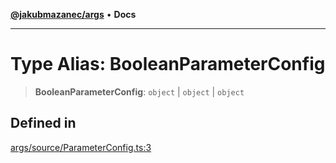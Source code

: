 [**@jakubmazanec/args**](../README.md) • **Docs**

---

# Type Alias: BooleanParameterConfig

> **BooleanParameterConfig**: `object` \| `object` \| `object`

## Defined in

[args/source/ParameterConfig.ts:3](https://github.com/jakubmazanec/tools/blob/1c4f0471e4ca7ee64c14124101a8ac795175e9bf/packages/args/source/ParameterConfig.ts#L3)
